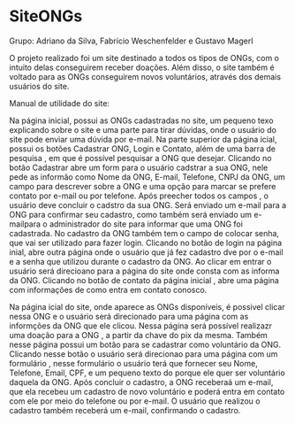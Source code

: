 # SiteONGs
Grupo: Adriano da Silva, Fabrício Weschenfelder e Gustavo Magerl

O projeto realizado foi um site destinado a todos os tipos de ONGs, com o intuito delas conseguirem receber doações. Além disso, o site também é voltado para as ONGs conseguirem novos voluntários, através dos demais usuários do site.

Manual  de utilidade do site:

Na página inicial, possui as ONGs cadastradas no site, um pequeno texo explicando sobre o site e uma parte para tirar dúvidas, onde o usuário do site pode enviar uma dúvida por e-mail.
Na parte superior  da página icial, possui os botões Cadastrar ONG, Login e Contato, além de uma barra de pesquisa , em que é possível pesquisar a ONG que desejar.
Clicando no botão Cadastrar abre um form para o usuário cadstrar a sua ONG, nele pede as informão como  Nome da ONG,  E-mail, Telefone, CNPJ da ONG, um campo para descrever sobre a ONG  e uma opção para marcar se prefere contato por e-mail ou por telefone. Após preecher todos os campos , o usuário deve concluir o cadstro da sua ONG. Será enviado um e-mail para a ONG para confirmar seu cadastro, como também será enviado um e-mailpara  o administrador do site para informar que uma ONG foi cadastrada.  No cadastro da ONG também tem o campo de colocar senha, que vai ser utilizado para fazer login.
Clicando no botão de login na página inial, abre outra página onde o usuário que já fez cadastro dve por o e-mail e a senha que utilizou durante o cadastro da ONG. Ao clicar em entrar o usuário será direcioano para a página  do  site onde consta com as informa da ONG.
Clicando no botão de contato da página inicial , abre uma página com informações de como entra em contato conosco.

Na página icial do site, onde aparece as ONGs disponíveis, é possivel clicar nessa ONG e o usuário será direcionado para uma página com as informções  da ONG que ele clicou. Nessa página será possível realizazr uma doação para a ONG , a partir da chave do pix da mesma.
Também nesse página possui um botão para se cadastrar como voluntário da ONG. Clicando nesse botão o usuário será direcionao para uma página com um formulário , nesse formulário o usuário terá que fornecer seu Nome, Telefone, Email, CPF, e um pequeno texto do porque ele quer  ser voluntário daquela da ONG. Após concluir o cadastro, a ONG receberaá um e-mail, que ela recebeu um cadastro de novo voluntário e poderá entra em contato com ele por meio do telefone ou por e-mail. O usuário que  realizou o cadastro  também receberá um e-mail, confirmando o cadastro.
